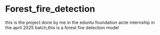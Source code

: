 # Forest_fire_detection
this is the project done by me in the eduntu foundation aicte internship in the april 2025 batch,this is a forest fire detection model 
